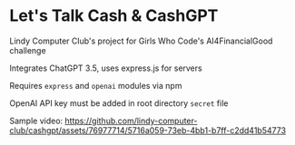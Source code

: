 # Let's Talk Cash & CashGPT
Lindy Computer Club's project for Girls Who Code's AI4FinancialGood challenge

Integrates ChatGPT 3.5, uses express.js for servers

Requires `express` and `openai` modules via npm

OpenAI API key must be added in root directory `secret` file

Sample video: https://github.com/lindy-computer-club/cashgpt/assets/76977714/5716a059-73eb-4bb1-b7ff-c2dd41b54773
